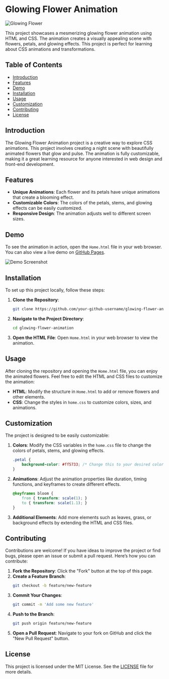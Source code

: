 # Glowing Flower Animation

![Glowing Flower](https://img.shields.io/badge/Glowing-Flower-orange)

This project showcases a mesmerizing glowing flower animation using HTML and CSS. The animation creates a visually appealing scene with flowers, petals, and glowing effects. This project is perfect for learning about CSS animations and transformations.

## Table of Contents

- [Introduction](#introduction)
- [Features](#features)
- [Demo](#demo)
- [Installation](#installation)
- [Usage](#usage)
- [Customization](#customization)
- [Contributing](#contributing)
- [License](#license)

## Introduction

The Glowing Flower Animation project is a creative way to explore CSS animations. This project involves creating a night scene with beautifully animated flowers that glow and pulse. The animation is fully customizable, making it a great learning resource for anyone interested in web design and front-end development.

## Features

- **Unique Animations**: Each flower and its petals have unique animations that create a blooming effect.
- **Customizable Colors**: The colors of the petals, stems, and glowing effects can be easily customized.
- **Responsive Design**: The animation adjusts well to different screen sizes.

## Demo

To see the animation in action, open the `Home.html` file in your web browser. You can also view a live demo on [GitHub Pages](https://your-github-username.github.io/your-repository-name).

![Demo Screenshot](path/to/screenshot.png)

## Installation

To set up this project locally, follow these steps:

1. **Clone the Repository**:
   ```bash
   git clone https://github.com/your-github-username/glowing-flower-animation.git
   ```

2. **Navigate to the Project Directory**:
   ```bash
   cd glowing-flower-animation
   ```

3. **Open the HTML File**:
   Open `Home.html` in your web browser to view the animation.

## Usage

After cloning the repository and opening the `Home.html` file, you can enjoy the animated flowers. Feel free to edit the HTML and CSS files to customize the animation:

- **HTML**: Modify the structure in `Home.html` to add or remove flowers and other elements.
- **CSS**: Change the styles in `home.css` to customize colors, sizes, and animations.

## Customization

The project is designed to be easily customizable:

1. **Colors**: Modify the CSS variables in the `home.css` file to change the colors of petals, stems, and glowing effects.
   ```css
   .petal {
       background-color: #ff5733; /* Change this to your desired color */
   }
   ```

2. **Animations**: Adjust the animation properties like duration, timing functions, and keyframes to create different effects.
   ```css
   @keyframes bloom {
       from { transform: scale(1); }
       to { transform: scale(1.1); }
   }
   ```

3. **Additional Elements**: Add more elements such as leaves, grass, or background effects by extending the HTML and CSS files.

## Contributing

Contributions are welcome! If you have ideas to improve the project or find bugs, please open an issue or submit a pull request. Here’s how you can contribute:

1. **Fork the Repository**: Click the "Fork" button at the top of this page.
2. **Create a Feature Branch**: 
   ```bash
   git checkout -b feature/new-feature
   ```
3. **Commit Your Changes**: 
   ```bash
   git commit -m 'Add some new feature'
   ```
4. **Push to the Branch**: 
   ```bash
   git push origin feature/new-feature
   ```
5. **Open a Pull Request**: Navigate to your fork on GitHub and click the "New Pull Request" button.

## License

This project is licensed under the MIT License. See the [LICENSE](LICENSE) file for more details.
